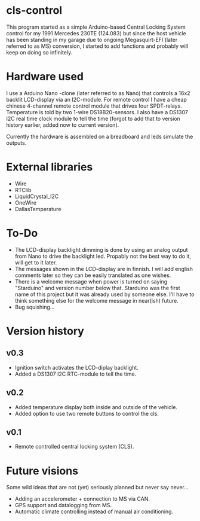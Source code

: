 # cls-control

This program started as a simple Arduino-based Central Locking System control for my 1991 Mercedes 230TE (124.083) but since the host vehicle has been standing in my garage due to ongoing Megasquirt-EFI (later referred to as MS) conversion, I started to add functions and probably will keep on doing so infinitely.

# Hardware used

I use a Arduino Nano -clone (later referred to as Nano) that controls a 16x2 backlit LCD-display via an I2C-module.
For remote control I have a cheap chinese 4-channel remote control module that drives four SPDT-relays.
Temperature is told by two 1-wire DS18B20-sensors.
I also have a DS1307 I2C real time clock module to tell the time (forgot to add that to version history earlier, added now to current version).

Currently the hardware is assembled on a breadboard and leds simulate the outputs.

# External libraries

- Wire
- RTClib
- LiquidCrystal_I2C
- OneWire
- DallasTemperature


# To-Do

- The LCD-display backlight dimming is done by using an analog output from Nano to drive the backlight led. Propably not the best way to do it, will get to it later.
- The messages shown in the LCD-display are in finnish. I will add english comments later so they can be easily translated as one wishes.
- There is a welcome message when power is turned on saying "Starduino" and version number below that.
Starduino was the first name of this project but it was already used by someone else.
I'll have to think something else for the welcome message in near(ish) future.
- Bug squishing...


# Version history

## v0.3

- Ignition switch activates the LCD-diplay backlight.
- Added a DS1307 I2C RTC-module to tell the time.

## v0.2

- Added temperature display both inside and outside of the vehicle.
- Added option to use two remote buttons to control the cls.

## v0.1

- Remote controlled central locking system (CLS).


# Future visions

Some wild ideas that are not (yet) seriously planned but never say never...

- Adding an accelerometer + connection to MS via CAN.
- GPS support and datalogging from MS.
- Automatic climate controlling instead of manual air conditioning.
